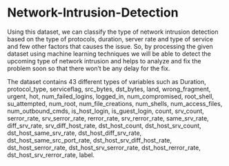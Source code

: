 # Network-Intrusion-Detection

Using this dataset, we can classify the type of network intrusion detection based on the type of protocols, duration, server rate and type of service and few other factors that causes the issue. So, by processing the given dataset using machine learning techniques we will be able to detect the upcoming type of network intrusion and helps to analyze and fix the problem soon so that there won’t be any delay for the fix.

The dataset contains 43 different types of variables such as Duration, protocol_type, serviceflag, src_bytes, dst_bytes, land, wrong_fragment, urgent, hot, num_failed_logins, logged_in, num_compromised, root_shell, su_attempted, num_root, num_file_creations, num_shells, num_access_files, num_outbound_cmds, is_host_login, is_guest_login, count, srv_count, serror_rate, srv_serror_rate, rerror_rate, srv_rerror_rate, same_srv_rate, diff_srv_rate, srv_diff_host_rate, dst_host_count, dst_host_srv_count, dst_host_same_srv_rate, dst_host_diff_srv_rate, dst_host_same_src_port_rate, dst_host_srv_diff_host_rate, dst_host_serror_rate, dst_host_srv_serror_rate, dst_host_rerror_rate, dst_host_srv_rerror_rate, label.


